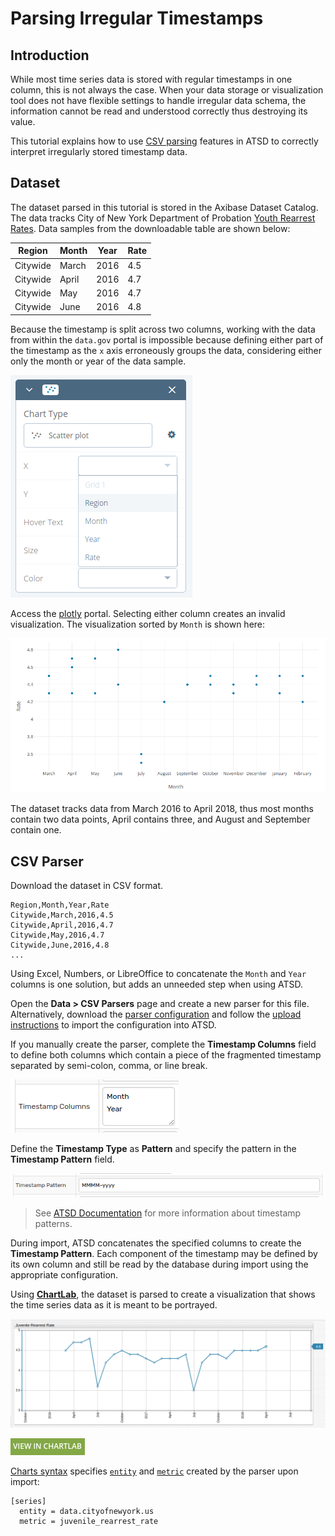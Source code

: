 # Parsing Irregular Timestamps

## Introduction

While most time series data is stored with regular timestamps in one column, this is not always the case. When your data storage or visualization tool does not have flexible settings to handle irregular data schema, the information cannot be read and understood correctly thus destroying its value.

This tutorial explains how to use [CSV parsing](https://axibase.com/docs/atsd/parsers/csv/) features in ATSD to correctly interpret irregularly stored timestamp data.

## Dataset

The dataset parsed in this tutorial is stored in the Axibase Dataset Catalog. The data tracks City of New York Department of Probation [Youth Rearrest Rates](https://catalog.data.gov/dataset/juvenile-rearrest-rate-monthly-average). Data samples from the downloadable table are shown below:

Region | Month | Year | Rate
--|--|--|--
Citywide | March | 2016 | 4.5
Citywide | April | 2016 | 4.7
Citywide | May | 2016| 4.7
Citywide | June | 2016 | 4.8

Because the timestamp is split across two columns, working with the data from within the `data.gov` portal is impossible because defining either part of the timestamp as the `x` axis erroneously groups the data, considering either only the month or year of the data sample.

![](./images/plotly-axis.png)

Access the [plotly](https://plot.ly/external/?url=https://data.cityofnewyork.us/api/views/c87b-2j3i/rows.csv?accessType=DOWNLOAD) portal. Selecting either column creates an invalid visualization. The visualization sorted by `Month` is shown here:

![](./images/plotly-visualization.png)

The dataset tracks data from March 2016 to April 2018, thus most months contain two data points, April contains three, and August and September contain one.

## CSV Parser

Download the dataset in CSV format.

```csv
Region,Month,Year,Rate
Citywide,March,2016,4.5
Citywide,April,2016,4.7
Citywide,May,2016,4.7
Citywide,June,2016,4.8
...
```

Using Excel, Numbers, or LibreOffice to concatenate the `Month` and `Year` columns is one solution, but adds an unneeded step when using ATSD.

Open the **Data > CSV Parsers** page and create a new parser for this file. Alternatively, download the [parser configuration](./resources/irregular-timestamp-parser.xml) and follow the [upload instructions](../shared/import-csv-parser.md) to import the configuration into ATSD.

If you manually create the parser, complete the **Timestamp Columns** field to define both columns which contain a piece of the fragmented timestamp separated by semi-colon, comma, or line break.

![](./images/timestamp-column.png)

Define the **Timestamp Type** as **Pattern** and specify the pattern in the **Timestamp Pattern** field.

![](./images/timestamp-pattern.png)

> See [ATSD Documentation](https://axibase.com/docs/atsd/shared/time-pattern.html) for more information about timestamp patterns.

During import, ATSD concatenates the specified columns to create the **Timestamp Pattern**. Each component of the timestamp may be defined by its own column and still be read by the database during import using the appropriate configuration.

Using [**ChartLab**](../shared/chartlab.md), the dataset is parsed to create a visualization that shows the time series data as it is meant to be portrayed.

![](./images/juvenille-rearrest-rate.png)

[![](../../research/images/new-button.png)](https://apps.axibase.com/chartlab/b560456e)

[Charts syntax](https://axibase.com/docs/charts/) specifies [`entity`](https://axibase.com/docs/charts/widgets/alert-table/#entity) and [`metric`](https://axibase.com/docs/charts/widgets/alert-table/#metric) created by the parser upon import:

```ls
[series]
  entity = data.cityofnewyork.us
  metric = juvenile_rearrest_rate
```